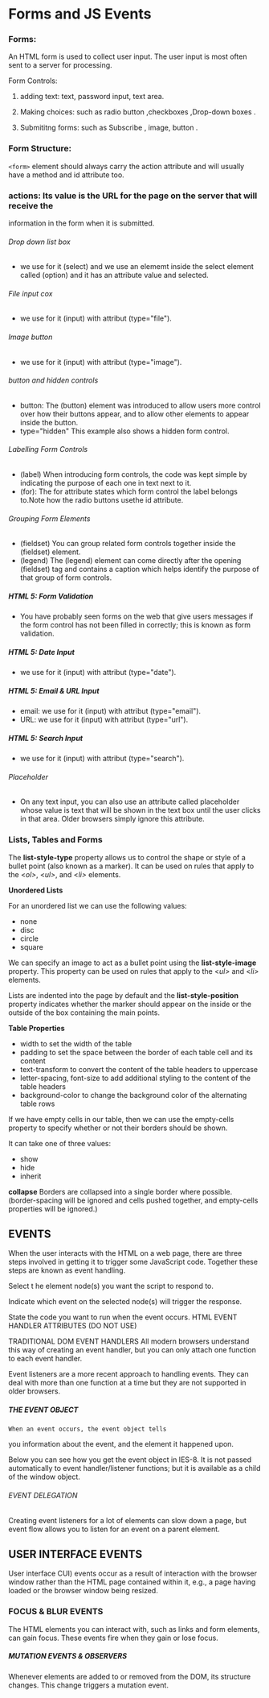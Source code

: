 # Forms and JS Events

### Forms:
An HTML form is used to collect user input. The user input is most often sent to a server for processing.

Form Controls:

1. adding text: text, password input, text area.

1. Making choices: such as radio button ,checkboxes ,Drop-down boxes .

1. Submititng forms: such as Subscribe , image, button .

### Form Structure:
`<form>` element should always carry the action attribute and will usually have a
method and id attribute too.

### actions: Its value is the URL for the page on the server that will receive the
information in the form when it is submitted.
###### Drop down list box
* we use for it (select) and we use an elememt inside the select element called (option) and it has an attribute value and selected.



###### File input cox
* we use for it (input) with attribut (type="file"). 


###### Image button
* we use for it (input) with attribut (type="image").

###### button and hidden controls
* button: The (button) element was introduced to allow users more control over how their buttons appear, and to allow other elements to appear inside the button.
* type="hidden" This example also shows a hidden form control.


###### Labelling Form Controls
* (label) When introducing form controls, the code was kept simple by indicating the purpose of each one in text next to it.
* (for): The for attribute states which form control  the label belongs to.Note how the radio buttons usethe id attribute.


###### Grouping Form Elements
* (fieldset) You can group related form controls together inside the (fieldset) element.
* (legend) The (legend) element can come directly after the opening (fieldset) tag and contains a caption which helps identify the purpose of that group of form controls.


##### HTML 5: Form Validation
* You have probably seen forms on the web that give users messages if the form control has not been filled in correctly; this is known as form validation.


##### HTML 5: Date Input
* we use for it (input) with attribut (type="date").


##### HTML 5: Email & URL Input
* email: we use for it (input) with attribut (type="email").
* URL: we use for it (input) with attribut (type="url").


##### HTML 5: Search Input
* we use for it (input) with attribut (type="search").


###### Placeholder
* On any text input, you can also use an attribute called placeholder whose value is text that will be shown in the text box until the user clicks in that area. Older browsers simply ignore this attribute.

### Lists, Tables and Forms

The **list-style-type** property
allows us to control the shape
or style of a bullet point (also
known as a marker).
It can be used on rules that
apply to the <*ol>*, <*ul>*, and <*li>*
elements.

**Unordered Lists**

For an unordered list we can use
the following values:
* none
* disc
* circle
* square

We can specify an image to act
as a bullet point using the
**list-style-image** property.
This property can be used on
rules that apply to the <*ul>* and
<*li>* elements.

Lists are indented into the page
by default and the **list-style-position**
property indicates
whether the marker should
appear on the inside or the
outside of the box containing the
main points.

**Table Properties**
* width to set the width of the
table
* padding to set the space
between the border of each table
cell and its content
* text-transform to convert the
content of the table headers to
uppercase
* letter-spacing, font-size
to add additional styling to the
content of the table headers
* background-color to change
the background color of the
alternating table rows


If we have empty cells in
our table, then we can use
the empty-cells property to
specify whether or not their
borders should be shown.

It can take one of three values:
* show
* hide
* inherit

**collapse**
Borders are collapsed into a
single border where possible.
(border-spacing will be
ignored and cells pushed
together, and empty-cells
properties will be ignored.)


## EVENTS 
When the user interacts with the HTML on a web page, there are three 
steps involved in getting it to trigger some JavaScript code. 
Together these steps are known as event handling. 

Select t he element 
node(s) you want the 
script to respond to. 

Indicate which event on 
the selected node(s) will 
trigger the response. 

State the code you want 
to run when the event 
occurs.
HTML EVENT HANDLER 
ATTRIBUTES (DO NOT USE) 

TRADITIONAL DOM 
EVENT HANDLERS
All modern browsers understand this way of creating an event handler, 
but you can only attach one function to each event handler. 

Event listeners are a more recent approach to handling events. 
They can deal with more than one function at a time 
but they are not supported in older browsers. 

##### THE EVENT OBJECT
    When an event occurs, the event object tells 
you information about the event, and the 
element it happened upon. 

Below you can see how you get the event object in IES-8. 
It is not passed automatically to event handler/listener functions; 
but it is available as a child of the window object. 

###### EVENT DELEGATION 

Creating event listeners for a lot of elements 
can slow down a page, but event flow allows 
you to listen for an event on a parent element. 


## USER INTERFACE EVENTS 

User interface CUI) events occur as a result of interaction with the 
browser window rather than the HTML page contained within it, 
e.g., a page having loaded or the browser window being resized.

### FOCUS & BLUR EVENTS 

The HTML elements you can interact with, such as links and form 
elements, can gain focus. These events fire when they gain or lose focus. 

##### MUTATION EVENTS &  OBSERVERS 
Whenever elements are added to or removed from the DOM, its 
structure changes. This change triggers a mutation event. 

